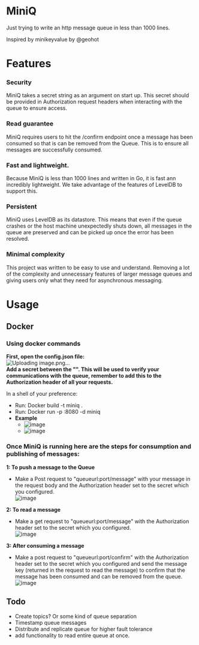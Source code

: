 # MiniQ

Just trying to write an http message queue in less than 1000 lines. 

Inspired by minikeyvalue by @geohot

# Features
### Security
MiniQ takes a secret string as an argument on start up. This secret should be provided in Authorization request headers when interacting with the queue to ensure access.

### Read guarantee
MiniQ requires users to hit the /confirm endpoint once a message has been consumed so that is can be removed from the Queue. This is to ensure all messages are successfully consumed.

### Fast and lightweight.
Because MiniQ is less than 1000 lines and written in Go, it is fast ann incredibly lightweight. We take advantage of the features of LevelDB to support this. 

### Persistent
MiniQ uses LevelDB as its datastore. This means that even if the queue crashes or the host machine unexpectedly shuts down, all messages in the queue are preserved and can be picked up once the error has been resolved. 

### Minimal complexity
This project was written to be easy to use and understand. Removing a lot of the complexity and unnecessary features of larger message queues and giving users only what they need for asynchronous messaging.

# Usage
## Docker
### Using docker commands
**First, open the config.json file:** <br />
![Uploading image.png…]()<br />
**Add a secret between the "". This will be used to verify your communications with the queue, remember to add this to the Authorization header of all your requests.**

In a shell of your preference: 
* Run: Docker build -t miniq .
* Run: Docker run -p <port of your choice>:8080 -d miniq
* **Example**
  * ![image](https://user-images.githubusercontent.com/50359625/210170503-f239c90b-ee0b-429f-bcef-81e9547f8d44.png)
  * ![image](https://user-images.githubusercontent.com/50359625/210170528-81c78e29-8cba-4fa5-b44f-d82341d55403.png)

### Once MiniQ is running here are the steps for consumption and publishing of messages:
**1: To push a message to the Queue**
  * Make a Post request to "queueurl:port/message" with your message in the request body and the Authorization header set to the secret which you configured.<br />
  ![image](https://user-images.githubusercontent.com/50359625/210170836-159c0221-013f-41b4-8d0a-137cc7080515.png)
  
**2: To read a message**
  * Make a get request to "queueurl:port/message" with the Authorization header set to the secret which you configured.<br />
  ![image](https://user-images.githubusercontent.com/50359625/210170759-8f789b97-d3cd-4b16-a7c4-10b120318ba8.png)
  
**3: After consuming a message**
  * Make a post request to "queueurl:port/confirm" with the Authorization header set to the secret which you configured and send the message key (returned in the request to read the message) to confirm that the message has been consumed and can be removed from the queue. <br />
  ![image](https://user-images.githubusercontent.com/50359625/210170831-a3482f22-8cf9-4bcc-8952-103d778efbb9.png)
  
## Todo
  - Create topics? Or some kind of queue separation
  - Timestamp queue messages
  - Distribute and replicate queue for higher fault tolerance
  - add functionality to read entire queue at once. 
